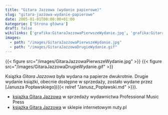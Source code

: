 ```yaml
---
title: "Gitara Jazzowa (wydanie papierowe)"
slug: "gitara-jazzowa-wydanie-papierowe"
date: 2005-01-01T00:00:00+01:00
kategorie: ['Strona główna']
draft: false
wikilinks: ['grafika:GitaraJazzowaPierwszeWydanie.jpg', 'grafika:GitaraJazzowaDrugieWydanie.gif', 'Janusz_Pop%C5%82awski']
images:
  - path: "/images/GitaraJazzowaPierwszeWydanie.jpg"
  - path: "/images/GitaraJazzowaDrugieWydanie.gif"
---
```

{{< figure src="/images/GitaraJazzowaPierwszeWydanie.jpg" >}}
{{< figure src="/images/GitaraJazzowaDrugieWydanie.gif" >}}

Książka *Gitara Jazzowa* była wydana na papierze dwukrotnie. Drugie
wydanie książki, obecnie dostępne w sprzedaży, zostało wydane przez
[Janusza Popławskiego]({{< relref "Janusz_Popławski.md" >}}).

  - [książka Gitara
    Jazzowa](http://www.poplawski.com.pl/pmp/nutyipodr/podrgit.htm) w
    sprzedaży wydawnictwa Professional Music Press
  - [książka Gitara
    Jazzowa](http://nuty.pl/autorzy/autor-blizinski_marek.htm) w sklepie
    internetowym nuty.pl

